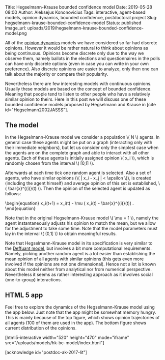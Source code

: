 Title: Hegselmann-Krause bounded confidence model
Date: 2019-05-28 08:00
Author: Aleksejus Kononovicius
Tags: interactive, agent-based models, opinion dynamics, bounded confidence, postdoctoral project
Slug: hegselmann-krause-bounded-confidence-model
Status: published
Image_url: uploads/2019/hegselmann-krause-bounded-confidence-model.png

All of the [opinion dynamics](/tag/opinion-dynamics/) models we have considered
so far had discrete opinions. However it would be rather natural to think about
opinions as being continuous. Opinions become discrete only due to the way we
observe them, namely ballots in the elections and questionnaires in the polls
can have only discrete options (even in case you can write in your own
preference). Also discrete opinions are easier to analyze, only then one can
talk about the majority or compare their popularity.

Nevertheless there are few interesting models with continuous opinions. Usually
these models are based on the concept of bounded confidence. Meaning that people
tend to listen to other people who have a relatively similar opinion to theirs.
Here in this post we will discuss one of these bounded confidence models
proposed by Hegselmann and Krause in [cite id="Hegselmann2002JASSS"].<!--more-->

## The model

In the Hegselmann-Krause model we consider a population \\\( N \\\) agents. In
general case these agents might be put on a graph (interacting only with their
immediate neighbors), but let us consider only the simplest case when the agents
are on the complete graph and able to interact with all other agents. Each of
these agents is initially assigned opinion \\\( x\_i \\\), which is randomly
chosen from the interval \\\( [0,1] \\\).

Afterwards at each time tick one random agent is selected. Also a set of agents,
who have similar opinions (\\\( | x\_i - x\_j | < \epsilon \\\)), is created
(including the agent himself) and average opinion of this set is established,
\\\( \bar{x}^{(i)}(t) \\\). Then the opinion of the selected agent is updated
as follows:

\begin{equation}
x\_i(t+1) = x\_i(t) - \mu ( x\_i(t) - \bar{x}^{(i)}(t)) .
\end{equation}

Note that in the original Hegselmann-Krause model \\\( \mu = 1 \\\), namely
the agent instantaneously adjusts his opinion to match the mean, but we allow
for the adjustment to take some time. Note that the model parameters must lay
in the interval \\\( (0,1] \\\) to obtain meaningful results.

Note that Hegselmann-Krause model in its specification is very similar to the
[Deffuant model]({filename}/articles/2019/deffuant-bounded-confidence-model.md), but involves
a bit more computational requirements. Namely, picking another random agent is
a lot easier than establishing the mean opinion of all agents with similar
opinions (this gets even more involved if the opinions are not one dimensional).
Hence not a lot is known about this model neither from analytical nor from
numerical perspective. Nevertheless it seems as rather interesting approach as
it involves social (one-to-group) interactions.

## HTML 5 app

Feel free to explore the dynamics of the Hegselmann-Krause model using the app below.
Just note that the app might be somewhat memory hungry. This is mainly because
of the top figure, which shows opinion trajectories of all agents (100 of them
are used in the app). The bottom figure shows current distribution of the
opinions.

[html5-interactive width="520" height="470" mode="iframe"
src="/uploads/models/hk-bc-model/index.html"]

[acknowledge id="postdoc-ak-2017-lit"]

